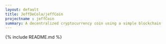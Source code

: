```yaml
---
layout: default
title: JeffDeCola/jeffCoin
projectname : jeffCoin
summary: A decentralized cryptocurrency coin using a simple blockchain and sh256 hashing.
---
```


{% include README.md %}
